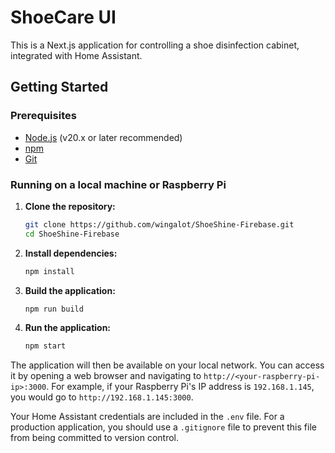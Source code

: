 # ShoeCare UI

This is a Next.js application for controlling a shoe disinfection cabinet, integrated with Home Assistant.

## Getting Started

### Prerequisites

- [Node.js](https://nodejs.org/) (v20.x or later recommended)
- [npm](https://www.npmjs.com/)
- [Git](https://git-scm.com/)

### Running on a local machine or Raspberry Pi

1.  **Clone the repository:**
    ```bash
    git clone https://github.com/wingalot/ShoeShine-Firebase.git
    cd ShoeShine-Firebase
    ```

2.  **Install dependencies:**
    ```bash
    npm install
    ```
    
3.  **Build the application:**
    ```bash
    npm run build
    ```

4.  **Run the application:**
    ```bash
    npm start
    ```

The application will then be available on your local network. You can access it by opening a web browser and navigating to `http://<your-raspberry-pi-ip>:3000`. For example, if your Raspberry Pi's IP address is `192.168.1.145`, you would go to `http://192.168.1.145:3000`.

Your Home Assistant credentials are included in the `.env` file. For a production application, you should use a `.gitignore` file to prevent this file from being committed to version control.
